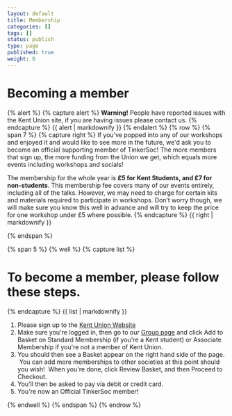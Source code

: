 ```yaml
---
layout: default 
title: Membership
categories: []
tags: []
status: publish
type: page
published: true
weight: 0
---
```

# Becoming a member #

{% alert %} {% capture alert %} **Warning!** People have reported issues with the Kent Union site, if you are having issues please contact us.  {% endcapture %} {{ alert | markdownify }} {% endalert %} 
{% row %}
{% span 7 %}
{% capture right %}
If you’ve popped into any of our workshops and enjoyed it and would like to see more in the future, we'd ask you to become an official supporting member of TinkerSoc! The more members that sign up, the more funding from the Union we get, which equals more events including workshops and socials!

The membership for the whole year is **£5 for Kent Students, and £7 for non-students**. This membership fee covers many of our events entirely, including all of the talks. However, we may need to charge for certain kits and materials required to participate in workshops. Don’t worry though, we will make sure you know this well in advance and will try to keep the price for one workshop under £5 where possible.
{% endcapture %}
{{ right | markdownify }}

{% endspan %}

{% span 5 %}
{% well %}
{% capture list %}
# To become a member, please follow these steps. #
{% endcapture %}
{{ list | markdownify }}
<ol>
<li>Please sign up to the <a href="http://www.kentunion.co.uk" target="_blank">Kent Union Website</a></li>
<li>Make sure you're logged in, then go to our <a href=href="http://www.kentunion.co.uk/organisation/TinkerSoc" onClick="trackOutboundLink(this, 'Outbound Links', 'http://www.kentunion.co.uk/organisation/TinkerSoc'); return false;">Group page</a> and click Add to Basket on Standard Membership (if you're a Kent student) or Associate Membership if you're not a member of Kent Union.</li>
<li>You should then see a Basket appear on the right hand side of the page.  You can add more memberships to other societies at this point should you wish!  When you're done, click Review Basket, and then Proceed to Checkout.</li>
<li>You'll then be asked to pay via debit or credit card.</li>
<li>You're now an Official TinkerSoc member!</li>
</ol>
{% endwell %}
{% endspan %}
{% endrow %}
<!-- Google Analytics for clicking buttons -->
<script type="text/javascript">
function trackOutboundLink(link, category, action) {
    try {
        _gaq.push(['_trackEvent', category , action]);
    } catch(err){}

    setTimeout(function() {
    document.location.href = link.href;
    }, 100);
}
</script>
